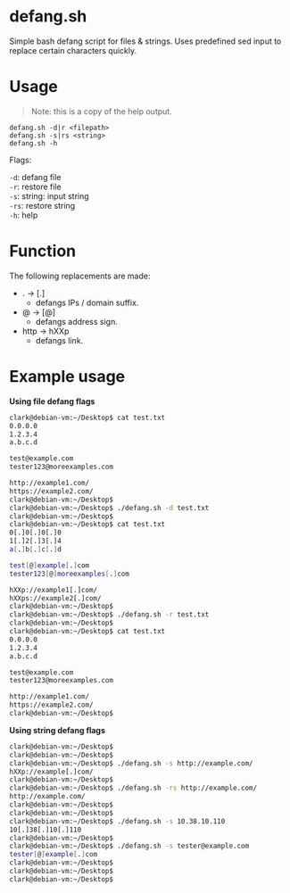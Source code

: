 # defang.sh
Simple bash defang script for files &amp; strings. Uses predefined sed input to replace certain characters quickly.

# Usage
> Note: this is a copy of the help output.

	defang.sh -d|r <filepath>
	defang.sh -s|rs <string>
	defang.sh -h

Flags:<p>
	```-d```: defang file<br>
	```-r```: restore file<br>
	```-s```: string: input string<br>
	```-rs```: restore string<br>
	```-h```: help

# Function
The following replacements are made:
* . -> [.]
  * defangs IPs / domain suffix.
* @ -> [@]
  * defangs address sign.
* http -> hXXp
  * defangs link.
 
# Example usage

**Using file defang flags**
```bash
clark@debian-vm:~/Desktop$ cat test.txt 
0.0.0.0
1.2.3.4 
a.b.c.d

test@example.com
tester123@moreexamples.com

http://example1.com/
https://example2.com/
clark@debian-vm:~/Desktop$ 
clark@debian-vm:~/Desktop$ ./defang.sh -d test.txt
clark@debian-vm:~/Desktop$ 
clark@debian-vm:~/Desktop$ cat test.txt 
0[.]0[.]0[.]0
1[.]2[.]3[.]4 
a[.]b[.]c[.]d

test[@]example[.]com
tester123[@]moreexamples[.]com

hXXp://example1[.]com/
hXXps://example2[.]com/
clark@debian-vm:~/Desktop$ 
clark@debian-vm:~/Desktop$ ./defang.sh -r test.txt
clark@debian-vm:~/Desktop$ 
clark@debian-vm:~/Desktop$ cat test.txt 
0.0.0.0
1.2.3.4 
a.b.c.d

test@example.com
tester123@moreexamples.com

http://example1.com/
https://example2.com/
clark@debian-vm:~/Desktop$
```

**Using string defang flags**
```bash
clark@debian-vm:~/Desktop$ 
clark@debian-vm:~/Desktop$ 
clark@debian-vm:~/Desktop$ ./defang.sh -s http://example.com/
hXXp://example[.]com/
clark@debian-vm:~/Desktop$ 
clark@debian-vm:~/Desktop$ ./defang.sh -rs http://example.com/
http://example.com/
clark@debian-vm:~/Desktop$ 
clark@debian-vm:~/Desktop$ 
clark@debian-vm:~/Desktop$ ./defang.sh -s 10.38.10.110
10[.]38[.]10[.]110
clark@debian-vm:~/Desktop$ 
clark@debian-vm:~/Desktop$ ./defang.sh -s tester@example.com
tester[@]example[.]com
clark@debian-vm:~/Desktop$ 
clark@debian-vm:~/Desktop$ 
clark@debian-vm:~/Desktop$
```
